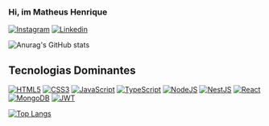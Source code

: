  ### Hi, im Matheus Henrique 
 
[![Instagram](https://img.shields.io/badge/Instagram-%23E4405F.svg?style=for-the-badge&logo=Instagram&logoColor=white)](https://instagram.com/matheus.henriquecb) [![Linkedin](https://img.shields.io/badge/linkedin-%230077B5.svg?style=for-the-badge&logo=linkedin&logoColor=white)](https://www.linkedin.com/in/matheus-henrique-batista-120821/) 

![Anurag's GitHub stats](https://github-readme-stats.vercel.app/api?username=matheushenriquecsb&show_icons=true)

## Tecnologias Dominantes

[![HTML5](https://img.shields.io/badge/html5-%23E34F26.svg?style=for-the-badge&logo=html5&logoColor=white)](https://developer.mozilla.org/pt-BR/docs/Web/HTML)
[![CSS3](https://img.shields.io/badge/css3-%231572B6.svg?style=for-the-badge&logo=css3&logoColor=white)](https://developer.mozilla.org/pt-BR/docs/Web/CSS) 
[![JavaScript](https://img.shields.io/badge/javascript-%23323330.svg?style=for-the-badge&logo=javascript&logoColor=%23F7DF1E)](https://www.javascript.com)
[![TypeScript](https://img.shields.io/badge/typescript-%23007ACC.svg?style=for-the-badge&logo=typescript&logoColor=white)](https://www.typescriptlang.org/)
[![NodeJS](https://img.shields.io/badge/node.js-6DA55F?style=for-the-badge&logo=node.js&logoColor=white)](https://nodejs.org)
[![NestJS](https://img.shields.io/badge/nestjs-%23E0234E.svg?style=for-the-badge&logo=nestjs&logoColor=white)](https://nestjs.com)
[![React](https://img.shields.io/badge/react-%2320232a.svg?style=for-the-badge&logo=react&logoColor=%2361DAFB)](https://pt-br.reactjs.org)
[![MongoDB](https://img.shields.io/badge/MongoDB-%234ea94b.svg?style=for-the-badge&logo=mongodb&logoColor=white)](https://www.mongodb.com)
[![JWT](https://img.shields.io/badge/JWT-black?style=for-the-badge&logo=JSON%20web%20tokens)](https://jwt.io)

[![Top Langs](https://github-readme-stats.vercel.app/api/top-langs/?username=matheushenriquecsb&hide_progress=true)](https://github.com/anuraghazra/github-readme-stats)
